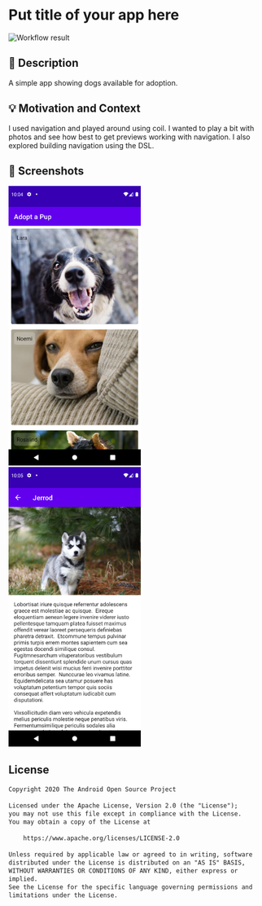 # Put title of your app here

![Workflow result](https://github.com/hansenji/AdoptAPup/workflows/Check/badge.svg)


## :scroll: Description
A simple app showing dogs available for adoption.


## :bulb: Motivation and Context
I used navigation and played around using coil.
I wanted to play a bit with photos and see how best to get previews working with navigation.
I also explored building navigation using the DSL.


## :camera_flash: Screenshots
<!-- You can add more screenshots here if you like -->
<img src="/results/screenshot_1.png" width="260">&emsp;<img src="/results/screenshot_2.png" width="260">

## License
```
Copyright 2020 The Android Open Source Project

Licensed under the Apache License, Version 2.0 (the "License");
you may not use this file except in compliance with the License.
You may obtain a copy of the License at

    https://www.apache.org/licenses/LICENSE-2.0

Unless required by applicable law or agreed to in writing, software
distributed under the License is distributed on an "AS IS" BASIS,
WITHOUT WARRANTIES OR CONDITIONS OF ANY KIND, either express or implied.
See the License for the specific language governing permissions and
limitations under the License.
```